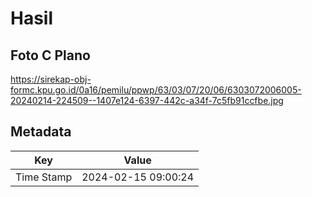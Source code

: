 # Hasil

## Foto C Plano

https://sirekap-obj-formc.kpu.go.id/0a16/pemilu/ppwp/63/03/07/20/06/6303072006005-20240214-224509--1407e124-6397-442c-a34f-7c5fb91ccfbe.jpg


## Metadata

| Key        | Value               |
| ---------- | ------------------- |
| Time Stamp | 2024-02-15 09:00:24 |



